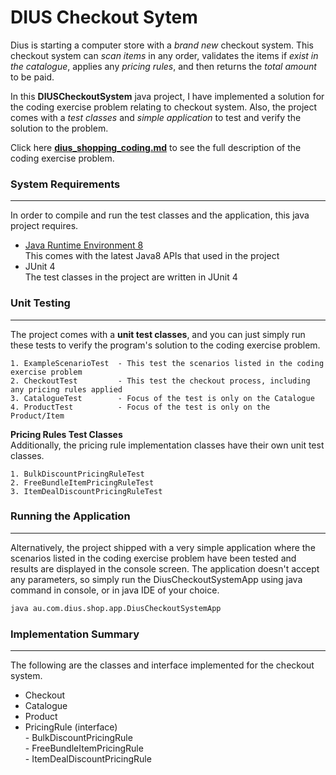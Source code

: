 # DIUS Checkout Sytem
Dius is starting a computer store with a *brand new* checkout system. This checkout system can *scan items* in any order, validates the items if *exist in the catalogue*, applies any *pricing rules*, and then returns the *total amount* to be paid.

In this **DIUSCheckoutSystem** java project, I have implemented a solution for the coding exercise problem relating to checkout system. Also, the project comes with a *test classes* and *simple application* to test and verify the solution to the problem.

Click here **[dius_shopping_coding.md](https://gist.github.com/codingricky/2913880)** to see the full description of the coding exercise problem.

### System Requirements
--------------------
In order to compile and run the test classes and the application, this java project requires.

* [Java Runtime Environment 8](https://docs.oracle.com/javase/8/docs/technotes/guides/install/install_overview.html)
<br/>This comes with the latest Java8 APIs that used in the project
* JUnit 4
<br/>The test classes in the project are written in JUnit 4

### Unit Testing
--------------------
The project comes with a **unit test classes**, and you can just simply run these tests to verify the program's solution to the coding exercise problem.
```
1. ExampleScenarioTest  - This test the scenarios listed in the coding exercise problem
2. CheckoutTest         - This test the checkout process, including any pricing rules applied
3. CatalogueTest        - Focus of the test is only on the Catalogue
4. ProductTest          - Focus of the test is only on the Product/Item
```
**Pricing Rules Test Classes**
<br/>
Additionally, the pricing rule implementation classes have their own unit test classes.
```
1. BulkDiscountPricingRuleTest
2. FreeBundleItemPricingRuleTest
3. ItemDealDiscountPricingRuleTest
```

### Running the Application
--------------------
Alternatively, the project shipped with a very simple application where the scenarios listed in the coding exercise problem have been tested and results are displayed in the console screen. The application doesn't accept any parameters, so simply run the DiusCheckoutSystemApp using java command in console, or in java IDE of your choice.
```sh
java au.com.dius.shop.app.DiusCheckoutSystemApp
```

### Implementation Summary
--------------------
The following are the classes and interface implemented for the checkout system. 
- Checkout
- Catalogue
- Product
- PricingRule (interface)
<br/>- BulkDiscountPricingRule
<br/>- FreeBundleItemPricingRule
<br/>- ItemDealDiscountPricingRule
